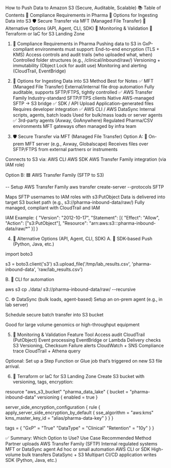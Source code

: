 How to Push Data to Amazon S3 (Secure, Auditable, Scalable)
📚 Table of Contents
🔐 Compliance Requirements in Pharma
🚚 Options for Ingesting Data into S3
🛡️ Secure Transfer via MFT (Managed File Transfer)
📡 Alternative Options (API, Agent, CLI, SDK)
🧪 Monitoring & Validation
🧱 Terraform or IaC for S3 Landing Zone

1. 🔐 Compliance Requirements in Pharma
Pushing data to S3 in GxP-compliant environments must support:
End-to-end encryption (TLS + KMS)
Access controls and audit trails (who uploaded what, when)
Controlled folder structures (e.g., /clinical/inbound/raw/)
Versioning + immutability (Object Lock for audit use)
Monitoring and alerting (CloudTrail, EventBridge)

2. 🚚 Options for Ingesting Data into S3
Method	                                              Best for	                                                         Notes
✅ MFT (Managed File Transfer)	                      External/internal file drop automation	                           Fully auditable, supports SFTP/FTPS, tightly controlled
✅ AWS Transfer Family	                              Industry-standard SFTP/FTPS clients	                               Native AWS-managed SFTP → S3 bridge
✅ SDK / API Upload	                                  Application-generated files	                                       Requires developer integration
✅ AWS CLI / AWS DataSync                             Internal scripts, agents, batch loads	                             Used for bulk/mass loads or server agents
✅ 3rd-party agents (Axway, GoAnywhere)	              Regulated Pharma/CSV environments	                                 MFT gateways often managed by infra team

3. 🛡️ Secure Transfer via MFT (Managed File Transfer)
Option A: 🏢 On-prem MFT server (e.g., Axway, Globalscape)
Receives files over SFTP/FTPS from external partners or instruments

Connects to S3 via:
  AWS CLI
  AWS SDK
  AWS Transfer Family integration (via IAM role)

Option B: 🟦 AWS Transfer Family (SFTP to S3)

-- Setup AWS Transfer Family
aws transfer create-server --protocols SFTP

  Maps SFTP usernames to IAM roles with s3:PutObject
  Data is delivered into target S3 bucket path (e.g., s3://pharma-inbound-data/raw/)
  Fully managed, compliant with CloudTrail and IAM

IAM Example:
{
  "Version": "2012-10-17",
  "Statement": [{
    "Effect": "Allow",
    "Action": ["s3:PutObject"],
    "Resource": "arn:aws:s3:::pharma-inbound-data/raw/*"
  }]
}

4. 📡 Alternative Options (API, Agent, CLI, SDK)
A. 🔁 SDK-based Push (Python, Java, etc.)

import boto3

s3 = boto3.client('s3')
s3.upload_file('/tmp/lab_results.csv', 'pharma-inbound-data', 'raw/lab_results.csv')

B. 📂 CLI for automation

aws s3 cp ./data/ s3://pharma-inbound-data/raw/ --recursive

C. ⚙️ DataSync (bulk loads, agent-based)
Setup an on-prem agent (e.g., in lab server)

Schedule secure batch transfer into S3 bucket

Good for large volume genomics or high-throughput equipment

5. 🧪 Monitoring & Validation
Feature	            Tool
Access audit	      CloudTrail (PutObject)
Event processing	  EventBridge or Lambda
Delivery checks	    S3 Versioning, Checksum
Failure alerts	    CloudWatch + SNS
Compliance trace	  CloudTrail + Athena query

Optional: Set up a Step Function or Glue job that’s triggered on new S3 file arrival.

6. 🧱 Terraform or IaC for S3 Landing Zone
Create S3 bucket with versioning, tags, encryption:

resource "aws_s3_bucket" "pharma_data_lake" {
  bucket = "pharma-inbound-data"
  versioning { enabled = true }

  server_side_encryption_configuration {
    rule {
      apply_server_side_encryption_by_default {
        sse_algorithm     = "aws:kms"
        kms_master_key_id = "alias/pharma-data-key"
      }
    }
  }

  tags = {
    "GxP"        = "True"
    "DataType"   = "Clinical"
    "Retention"  = "10y"
  }
}

✅ Summary: Which Option to Use?
Use Case	                    Recommended Method
Partner uploads	              AWS Transfer Family (SFTP)
Internal regulated systems	  MFT or DataSync agent
Ad hoc or small automation	  AWS CLI or SDK
High-volume bulk transfers	  DataSync + S3 Multipart
CI/CD application writes	    SDK (Python, Java, etc.)
